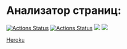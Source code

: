 # Анализатор страниц:
[![Actions Status](https://github.com/sergye/java-project-lvl4/workflows/hexlet-check/badge.svg)](https://github.com/sergye/java-project-lvl4/actions)
[![Actions Status](https://github.com/sergye/java-project-lvl4/actions/workflows/ci-gradle.yml/badge.svg)](https://github.com/sergye/java-project-lvl4/actions)
<a href="https://codeclimate.com/github/sergye/java-project-lvl4/maintainability"><img src="https://api.codeclimate.com/v1/badges/fcc46a022fff0fd452c3/maintainability" /></a>
<a href="https://codeclimate.com/github/sergye/java-project-lvl4/test_coverage"><img src="https://api.codeclimate.com/v1/badges/fcc46a022fff0fd452c3/test_coverage" /></a>

[Heroku](https://sergye-page-analizer.herokuapp.com/)